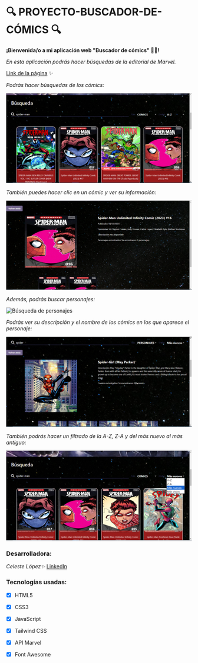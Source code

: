 # 🔍 PROYECTO-BUSCADOR-DE-CÓMICS 🔍

**¡Bienvenida/o a mi aplicación web "Buscador de cómics" 🦹‍♂️!** 

*En esta aplicación podrás hacer búsquedas de la editorial de Marvel.*

[Link de la página](https://develop--bright-sawine-31fb78.netlify.app/) ✨



*Podrás hacer búsquedas de los cómics:*

![Búsqueda de cómic](/images/busqueda-comic.png)



*También puedes hacer clic en un cómic y ver su información:*

![Información de cómic](/images/info-comic.png)



*Además, podrás buscar personajes:*

![Búsqueda de personajes](/images/busqueda-personajes.png)


*Podrás ver su descripción y el nombre de los cómics en los que aparece el personaje:*

![Información de personaje](/images/info-personaje.png)



*También podrás hacer un filtrado de la A-Z, Z-A y del más nuevo al más antiguo:*

![Filtrado](/images/filtrado.png)




### Desarrolladora:

*Celeste López✨* [LinkedIn](https://www.linkedin.com/in/celeste-l%C3%B3pez-879a03298/)


### Tecnologías usadas:
- [x] HTML5
- [x] CSS3
- [x] JavaScript
- [x] Tailwind CSS
- [x] API Marvel
- [x] Font Awesome









